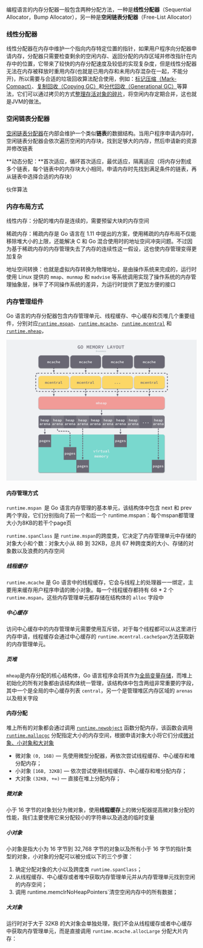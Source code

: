 编程语言的内存分配器一般包含两种分配方法，一种是**线性分配器**（Sequential Allocator，Bump Allocator），另一种是**空闲链表分配器**（Free-List Allocator）

### 线性分配器

线性分配器在内存中维护一个指向内存特定位置的指针，如果用户程序向分配器申请内存，分配器只需要检查剩余的空闲内存、返回分配的内存区域并修改指针在内存中的位置，它带来了较快的内存分配速度及较低的实现复杂度，但是线性分配器无法在内存被释放时重用内存(也就是已用内存和未用内存混杂在一起，不能分开)，所以需要与合适的垃圾回收算法配合使用，例如：<u>标记压缩（Mark-Compact）</u>、<u>复制回收（Copying GC）</u>和<u>分代回收（Generational GC）</u>等算法，它们可以通过拷贝的方式<u>整理存活对象的碎片</u>，将空闲内存定期合并，这也就是JVM的做法。

### 空闲链表分配器

<u>空闲链表分配器</u>在内部会维护一个类似**链表**的数据结构。当用户程序申请内存时，空闲链表分配器会依次遍历空闲的内存块，找到足够大的内存，然后申请新的资源并修改链表

**动态分配：**首次适应，循环首次适应，最优适应，隔离适应（将内存分割成多个链表，每个链表中的内存块大小相同，申请内存时先找到满足条件的链表，再从链表中选择合适的内存块）

伙伴算法

### 内存布局方式

线性内存：分配的堆内存是连续的，需要预留大块的内存空间

稀疏内存：稀疏内存是 Go 语言在 1.11 中提出的方案，使用稀疏的内存布局不仅能移除堆大小的上限，还能解决 C 和 Go 混合使用时的地址空间冲突问题。不过因为基于稀疏内存的内存管理失去了内存的连续性这一假设，这也使内存管理变得更加复杂

地址空间转换：也就是虚拟内存转换为物理地址，是由操作系统来完成的，运行时使用 Linux 提供的 `mmap`、`munmap` 和 `madvise` 等系统调用实现了操作系统的内存管理抽象层，抹平了不同操作系统的差异，为运行时提供了更加方便的接口

### 内存管理组件

Go 语言的内存分配器包含内存管理单元、线程缓存、中心缓存和页堆几个重要组件，分别对应[`runtime.mspan`](https://draveness.me/golang/tree/runtime.mspan)、[`runtime.mcache`](https://draveness.me/golang/tree/runtime.mcache)、[`runtime.mcentral`](https://draveness.me/golang/tree/runtime.mcentral) 和 [`runtime.mheap`](https://draveness.me/golang/tree/runtime.mheap)，

<img src="assets/2020-02-29-15829868066479-go-memory-layout.png" alt="go-memory-layout" style="zoom:67%;" />

#### 内存管理方式

`runtime.mspan `是 Go 语言内存管理的基本单元，该结构体中包含 next 和 prev 两个字段，它们分别指向了前一个和后一个 runtime.mspan：每个mspan都管理大小为8KB的若干个page页

`runtime.spanClass` 是 `runtime.mspan`的跨度类，它决定了内存管理单元中存储的对象大小和个数：对象大小从 8B 到 32KB，总共 67 种跨度类的大小、存储的对象数以及浪费的内存空间

##### 线程缓存

`runtime.mcache` 是 Go 语言中的线程缓存，它会与线程上的处理器一一绑定，主要用来缓存用户程序申请的微小对象。每一个线程缓存都持有 68 * 2 个 `runtime.mspan`，这些内存管理单元都存储在结构体的 `alloc` 字段中

##### 中心缓存

访问中心缓存中的内存管理单元需要使用互斥锁，对于每个线程都可以从这里进行内存申请，线程缓存会通过中心缓存的 `runtime.mcentral.cacheSpan`方法获取新的内存管理单元。

##### 页堆

`mheap`是内存分配的核心结构体，Go 语言程序会将其作为<u>全局变量存储</u>，而堆上初始化的所有对象都由该结构体统一管理，该结构体中包含两组非常重要的字段，其中一个是全局的中心缓存列表 `central`，另一个是管理堆区内存区域的 `arenas` 以及相关字段

#### 内存分配

堆上所有的对象都会通过调用 [`runtime.newobject`](https://draveness.me/golang/tree/runtime.newobject) 函数分配内存，该函数会调用 [`runtime.mallocgc`](https://draveness.me/golang/tree/runtime.mallocgc) 分配指定大小的内存空间，根据申请对象大小将它们分成<u>微对象、小对象和大对象</u>

*   微对象 `(0, 16B)` — 先使用微型分配器，再依次尝试线程缓存、中心缓存和堆分配内存；
*   小对象 `[16B, 32KB]` — 依次尝试使用线程缓存、中心缓存和堆分配内存；
*   大对象 `(32KB, +∞)` — 直接在堆上分配内存；

##### 微对象

小于 16 字节的对象划分为微对象，使用**线程缓存**上的微分配器提高微对象分配的性能，我们主要使用它来分配较小的字符串以及逃逸的临时变量

##### 小对象

小对象是指大小为 16 字节到 32,768 字节的对象以及所有小于 16 字节的指针类型的对象，小对象的分配可以被分成以下的三个步骤：

1.  确定分配对象的大小以及跨度类 `runtime.spanClass`；
2.  从线程缓存、中心缓存或者堆中获取内存管理单元并从内存管理单元找到空闲的内存空间；
3.  调用 runtime.memclrNoHeapPointers`清空空闲内存中的所有数据；

##### 大对象

运行时对于大于 32KB 的大对象会单独处理，我们不会从线程缓存或者中心缓存中获取内存管理单元，而是直接调用 `runtime.mcache.allocLarge` 分配大片内存：